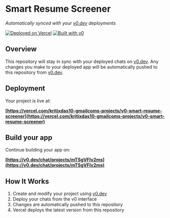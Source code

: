 # Smart Resume Screener

*Automatically synced with your [v0.dev](https://v0.dev) deployments*

[![Deployed on Vercel](https://img.shields.io/badge/Deployed%20on-Vercel-black?style=for-the-badge&logo=vercel)](https://vercel.com/kritixdas10-gmailcoms-projects/v0-smart-resume-screener)
[![Built with v0](https://img.shields.io/badge/Built%20with-v0.dev-black?style=for-the-badge)](https://v0.dev/chat/projects/mTSgVFIv2ms)

## Overview

This repository will stay in sync with your deployed chats on [v0.dev](https://v0.dev).
Any changes you make to your deployed app will be automatically pushed to this repository from [v0.dev](https://v0.dev).

## Deployment

Your project is live at:

**[https://vercel.com/kritixdas10-gmailcoms-projects/v0-smart-resume-screener](https://vercel.com/kritixdas10-gmailcoms-projects/v0-smart-resume-screener)**

## Build your app

Continue building your app on:

**[https://v0.dev/chat/projects/mTSgVFIv2ms](https://v0.dev/chat/projects/mTSgVFIv2ms)**

## How It Works

1. Create and modify your project using [v0.dev](https://v0.dev)
2. Deploy your chats from the v0 interface
3. Changes are automatically pushed to this repository
4. Vercel deploys the latest version from this repository
